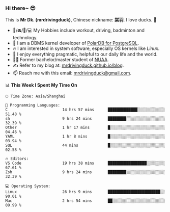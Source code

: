 ### Hi there~ 😎

This is **Mr Dk. (mrdrivingduck)**, Chinese nickname: **棠羽**. I love ducks. 🦆

- 💪/🚘/🏸/💻 My Hobbies include workout, driving, badminton and technology.
- 🍊 I am a DBMS kernel developer of [PolarDB for PostgreSQL](https://github.com/ApsaraDB/PolarDB-for-PostgreSQL).
- 🔥 I am interested in system software, especially OS kernels like *Linux*.
- 🔧 I enjoy everything pragmatic, helpful to our daily life and the world.
- 👨‍🎓 Former bachelor/master student of [NUAA](https://en.wikipedia.org/wiki/Nanjing_University_of_Aeronautics_and_Astronautics).
- ✍ Refer to my blog at: [mrdrivingduck.github.io/blog](https://mrdrivingduck.github.io/blog/).
- 📫 Reach me with this email: [mrdrivingduck@gmail.com](mailto:mrdrivingduck@gmail.com).

<!--START_SECTION:waka-->
📊 **This Week I Spent My Time On** 

```text
🕑︎ Time Zone: Asia/Shanghai

💬 Programming Languages: 
C                        14 hrs 57 mins      █████████████░░░░░░░░░░░░   51.48 % 
sh                       9 hrs 24 mins       ████████░░░░░░░░░░░░░░░░░   32.39 % 
Other                    1 hr 17 mins        █░░░░░░░░░░░░░░░░░░░░░░░░   04.46 % 
YAML                     1 hr 8 mins         █░░░░░░░░░░░░░░░░░░░░░░░░   03.94 % 
SQL                      44 mins             █░░░░░░░░░░░░░░░░░░░░░░░░   02.58 % 

🔥 Editors: 
VS Code                  19 hrs 38 mins      █████████████████░░░░░░░░   67.61 % 
Zsh                      9 hrs 24 mins       ████████░░░░░░░░░░░░░░░░░   32.39 % 

💻 Operating System: 
Linux                    26 hrs 9 mins       ███████████████████████░░   90.01 % 
Mac                      2 hrs 54 mins       ██░░░░░░░░░░░░░░░░░░░░░░░   09.99 % 
```


<!--END_SECTION:waka-->

<!-- ![Mr Dk.'s GitHub Stats](https://github-readme-stats.vercel.app/api?username=mrdrivingduck&count_private&show_icons=true&theme=buefy) -->

<!-- ![Most Used Languages](https://github-readme-stats.vercel.app/api/top-langs/?username=mrdrivingduck&exclude_repo=mips32-CPU,snort-tcp-socket&theme=buefy&layout=compact&langs_count=10) -->


<!--
**mrdrivingduck/mrdrivingduck** is a ✨ _special_ ✨ repository because its `README.md` (this file) appears on your GitHub profile.

Here are some ideas to get you started:

- 🔭 I’m currently working on ...
- 🌱 I’m currently learning ...
- 👯 I’m looking to collaborate on ...
- 🤔 I’m looking for help with ...
- 💬 Ask me about ...
- 📫 How to reach me: ...
- 😄 Pronouns: ...
- ⚡ Fun fact: ...
-->
